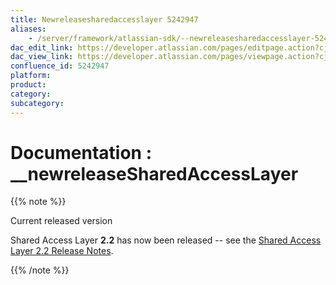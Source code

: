 ```yaml
---
title: Newreleasesharedaccesslayer 5242947
aliases:
    - /server/framework/atlassian-sdk/--newreleasesharedaccesslayer-5242947.html
dac_edit_link: https://developer.atlassian.com/pages/editpage.action?cjm=wozere&pageId=5242947
dac_view_link: https://developer.atlassian.com/pages/viewpage.action?cjm=wozere&pageId=5242947
confluence_id: 5242947
platform:
product:
category:
subcategory:
---
```

# Documentation : \_\_newreleaseSharedAccessLayer

{{% note %}}

Current released version

Shared Access Layer **2.2** has now been released -- see the <a href="/pages/createpage.action?spaceKey=SAL&amp;title=Shared+Access+Layer+2.2+Release+Notes" class="createlink">Shared Access Layer 2.2 Release Notes</a>.

{{% /note %}}


















































































































































































































































































































